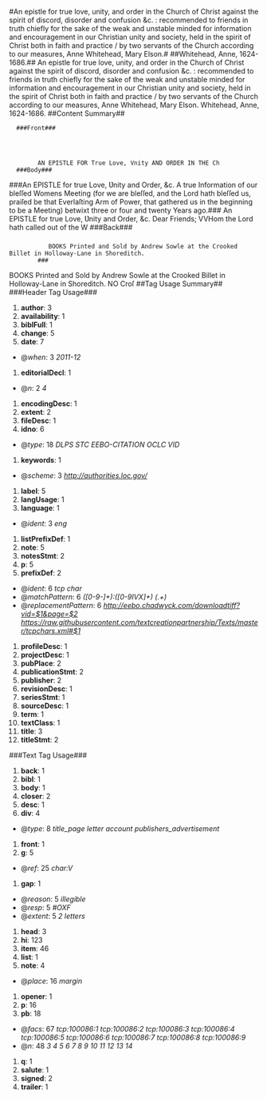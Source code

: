 #An epistle for true love, unity, and order in the Church of Christ against the spirit of discord, disorder and confusion &c. : recommended to friends in truth chiefly for the sake of the weak and unstable minded for information and encouragement in our Christian unity and society, held in the spirit of Christ both in faith and practice / by two servants of the Church according to our measures, Anne Whitehead, Mary Elson.#
##Whitehead, Anne, 1624-1686.##
An epistle for true love, unity, and order in the Church of Christ against the spirit of discord, disorder and confusion &c. : recommended to friends in truth chiefly for the sake of the weak and unstable minded for information and encouragement in our Christian unity and society, held in the spirit of Christ both in faith and practice / by two servants of the Church according to our measures, Anne Whitehead, Mary Elson.
Whitehead, Anne, 1624-1686.
##Content Summary##

      ###Front###

         
            
            
            AN EPISTLE FOR True Love, Vnity AND ORDER IN THE Ch
      ###Body###
###An EPISTLE for true Love, Ʋnity and Order, &c. A true Information of our bleſſed Womens Meeting (for we are bleſſed, and the Lord hath bleſſed us, praiſed be that Ever­laſting Arm of Power, that gathered us in the beginning to be a Meeting) betwixt three or four and twenty Years ago.###
An EPISTLE for true Love, Ʋnity and Order, &c. Dear Friends; VVHom the Lord hath called out of the W
      ###Back###
###
               BOOKS Printed and Sold by Andrew Sowle at the Crooked Billet in Holloway-Lane in Shoreditch.
            ###
BOOKS Printed and Sold by Andrew Sowle at the Crooked Billet in Holloway-Lane in Shoreditch. NO Croſ
   ##Tag Usage Summary##
###Header Tag Usage###
1.  __author__: 3
1.  __availability__: 1
1.  __biblFull__: 1
1.  __change__: 5
1.  __date__: 7
  * @_when_: 3 _2011-12_
1.  __editorialDecl__: 1
  * @_n_: 2 _4_
1.  __encodingDesc__: 1
1.  __extent__: 2
1.  __fileDesc__: 1
1.  __idno__: 6
  * @_type_: 18 _DLPS STC EEBO-CITATION OCLC VID_
1.  __keywords__: 1
  * @_scheme_: 3 _http://authorities.loc.gov/_
1.  __label__: 5
1.  __langUsage__: 1
1.  __language__: 1
  * @_ident_: 3 _eng_
1.  __listPrefixDef__: 1
1.  __note__: 5
1.  __notesStmt__: 2
1.  __p__: 5
1.  __prefixDef__: 2
  * @_ident_: 6 _tcp char_
  * @_matchPattern_: 6 _([0-9\-]+):([0-9IVX]+) (.+)_
  * @_replacementPattern_: 6 _http://eebo.chadwyck.com/downloadtiff?vid=$1&page=$2 https://raw.githubusercontent.com/textcreationpartnership/Texts/master/tcpchars.xml#$1_
1.  __profileDesc__: 1
1.  __projectDesc__: 1
1.  __pubPlace__: 2
1.  __publicationStmt__: 2
1.  __publisher__: 2
1.  __revisionDesc__: 1
1.  __seriesStmt__: 1
1.  __sourceDesc__: 1
1.  __term__: 1
1.  __textClass__: 1
1.  __title__: 3
1.  __titleStmt__: 2


###Text Tag Usage###
1.  __back__: 1
1.  __bibl__: 1
1.  __body__: 1
1.  __closer__: 2
1.  __desc__: 1
1.  __div__: 4
  * @_type_: 8 _title_page letter account publishers_advertisement_
1.  __front__: 1
1.  __g__: 5
  * @_ref_: 25 _char:V_
1.  __gap__: 1
  * @_reason_: 5 _illegible_
  * @_resp_: 5 _#OXF_
  * @_extent_: 5 _2 letters_
1.  __head__: 3
1.  __hi__: 123
1.  __item__: 46
1.  __list__: 1
1.  __note__: 4
  * @_place_: 16 _margin_
1.  __opener__: 1
1.  __p__: 16
1.  __pb__: 18
  * @_facs_: 67 _tcp:100086:1 tcp:100086:2 tcp:100086:3 tcp:100086:4 tcp:100086:5 tcp:100086:6 tcp:100086:7 tcp:100086:8 tcp:100086:9_
  * @_n_: 48 _3 4 5 6 7 8 9 10 11 12 13 14_
1.  __q__: 1
1.  __salute__: 1
1.  __signed__: 2
1.  __trailer__: 1

